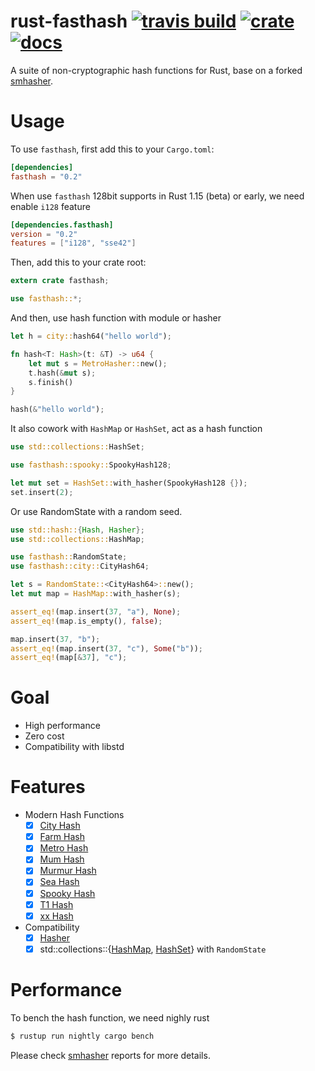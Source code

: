 # rust-fasthash [![travis build](https://travis-ci.org/flier/rust-fasthash.svg?branch=master)](https://travis-ci.org/flier/rust-fasthash) [![crate](https://img.shields.io/crates/v/fasthash.svg)](https://crates.io/crates/fasthash) [![docs](https://docs.rs/fasthash/badge.svg)](https://docs.rs/crate/fasthash/)
A suite of non-cryptographic hash functions for Rust, base on a forked [smhasher](https://github.com/rurban/smhasher/).

# Usage

To use `fasthash`, first add this to your `Cargo.toml`:

```toml
[dependencies]
fasthash = "0.2"
```

When use `fasthash` 128bit supports in Rust 1.15 (beta) or early, we need enable `i128` feature

```toml
[dependencies.fasthash]
version = "0.2"
features = ["i128", "sse42"]
```

Then, add this to your crate root:

```rust
extern crate fasthash;

use fasthash::*;
```

And then, use hash function with module or hasher

```rust
let h = city::hash64("hello world");
```

```rust
fn hash<T: Hash>(t: &T) -> u64 {
    let mut s = MetroHasher::new();
    t.hash(&mut s);
    s.finish()
}

hash(&"hello world");
```

It also cowork with `HashMap` or `HashSet`, act as a hash function

```rust
use std::collections::HashSet;

use fasthash::spooky::SpookyHash128;

let mut set = HashSet::with_hasher(SpookyHash128 {});
set.insert(2);
```

Or use RandomState<CityHash64> with a random seed.

```rust
use std::hash::{Hash, Hasher};
use std::collections::HashMap;

use fasthash::RandomState;
use fasthash::city::CityHash64;

let s = RandomState::<CityHash64>::new();
let mut map = HashMap::with_hasher(s);

assert_eq!(map.insert(37, "a"), None);
assert_eq!(map.is_empty(), false);

map.insert(37, "b");
assert_eq!(map.insert(37, "c"), Some("b"));
assert_eq!(map[&37], "c");
```

# Goal
- High performance
- Zero cost
- Compatibility with libstd

# Features

- Modern Hash Functions
  - [x] [City Hash](https://github.com/google/cityhash)
  - [x] [Farm Hash](https://github.com/google/farmhash)
  - [x] [Metro Hash](https://github.com/jandrewrogers/MetroHash)
  - [x] [Mum Hash](https://github.com/vnmakarov/mum-hash)
  - [x] [Murmur Hash](https://sites.google.com/site/murmurhash/)
  - [x] [Sea Hash](https://github.com/ticki/tfs/tree/master/seahash)
  - [x] [Spooky Hash](http://burtleburtle.net/bob/hash/spooky.html)
  - [x] [T1 Hash](https://github.com/leo-yuriev/t1ha)
  - [x] [xx Hash](https://github.com/Cyan4973/xxHash)
- Compatibility
  - [x] [Hasher](https://doc.rust-lang.org/std/hash/trait.Hasher.html)
  - [x] std::collections::{[HashMap](https://doc.rust-lang.org/std/collections/struct.HashMap.html), [HashSet](https://doc.rust-lang.org/std/collections/struct.HashSet.html)} with `RandomState`

# Performance

To bench the hash function, we need nighly rust

```bash
$ rustup run nightly cargo bench
```

Please check [smhasher](https://github.com/rurban/smhasher/tree/master/doc) reports for more details.